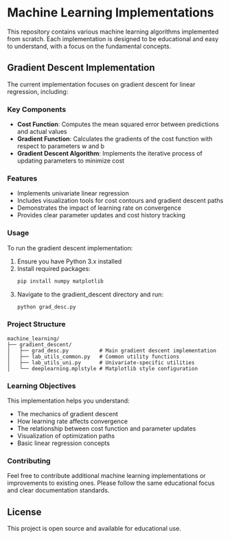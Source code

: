 # Machine Learning Implementations

This repository contains various machine learning algorithms implemented from scratch. Each implementation is designed to be educational and easy to understand, with a focus on the fundamental concepts.

## Gradient Descent Implementation

The current implementation focuses on gradient descent for linear regression, including:

### Key Components

- **Cost Function**: Computes the mean squared error between predictions and actual values
- **Gradient Function**: Calculates the gradients of the cost function with respect to parameters w and b
- **Gradient Descent Algorithm**: Implements the iterative process of updating parameters to minimize cost

### Features

- Implements univariate linear regression
- Includes visualization tools for cost contours and gradient descent paths
- Demonstrates the impact of learning rate on convergence
- Provides clear parameter updates and cost history tracking

### Usage

To run the gradient descent implementation:

1. Ensure you have Python 3.x installed
2. Install required packages:
   ```bash
   pip install numpy matplotlib
   ```
3. Navigate to the gradient_descent directory and run:
   ```bash
   python grad_desc.py
   ```

### Project Structure

```
machine_learning/
├── gradient_descent/
│   ├── grad_desc.py          # Main gradient descent implementation
│   ├── lab_utils_common.py   # Common utility functions
│   ├── lab_utils_uni.py      # Univariate-specific utilities
│   └── deeplearning.mplstyle # Matplotlib style configuration
```

### Learning Objectives

This implementation helps you understand:

- The mechanics of gradient descent
- How learning rate affects convergence
- The relationship between cost function and parameter updates
- Visualization of optimization paths
- Basic linear regression concepts

### Contributing

Feel free to contribute additional machine learning implementations or improvements to existing ones. Please follow the same educational focus and clear documentation standards.

## License

This project is open source and available for educational use.
